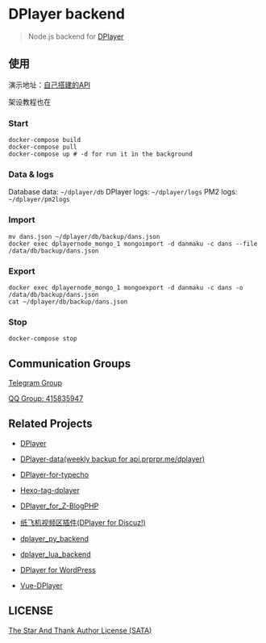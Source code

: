 
# DPlayer backend

> Node.js backend for [DPlayer](https://github.com/DIYgod/DPlayer)

## 使用

演示地址：[自己搭建的API](https://api.menhood.wang)

架设教程也在

### Start

```shell
docker-compose build
docker-compose pull
docker-compose up # -d for run it in the background
```

### Data & logs

Database data: `~/dplayer/db`
DPlayer logs: `~/dplayer/logs`
PM2 logs: `~/dplayer/pm2logs`

### Import

```shell
mv dans.json ~/dplayer/db/backup/dans.json
docker exec dplayernode_mongo_1 mongoimport -d danmaku -c dans --file /data/db/backup/dans.json
```

### Export

```shell
docker exec dplayernode_mongo_1 mongoexport -d danmaku -c dans -o /data/db/backup/dans.json
cat ~/dplayer/db/backup/dans.json
```

### Stop

```shell
docker-compose stop
```

## Communication Groups

[Telegram Group](https://t.me/adplayer)

[QQ Group: 415835947](https://shang.qq.com/wpa/qunwpa?idkey=bf22213ae0028a82e5adf3f286dfd4f01e0997dc9f1dcd8e831a0a85e799be17)

## Related Projects

- [DPlayer](https://github.com/DIYgod/DPlayer)

- [DPlayer-data(weekly backup for api.prprpr.me/dplayer)](https://github.com/DIYgod/DPlayer-data)

- [DPlayer-for-typecho](https://github.com/volio/DPlayer-for-typecho)

- [Hexo-tag-dplayer](https://github.com/NextMoe/hexo-tag-dplayer)

- [DPlayer_for_Z-BlogPHP](https://github.com/fghrsh/DPlayer_for_Z-BlogPHP)

- [纸飞机视频区插件(DPlayer for Discuz!)](https://coding.net/u/Click_04/p/video/git)

- [dplayer_py_backend](https://github.com/dixyes/dplayer_py_backend)

- [dplayer_lua_backend](https://github.com/dixyes/dplayer_lua_backend)

- [DPlayer for WordPress](https://github.com/BlueCocoa/DPlayer-WordPress)

- [Vue-DPlayer](https://github.com/sinchang/vue-dplayer)

## LICENSE

[The Star And Thank Author License (SATA)](https://github.com/DIYgod/DPlayer/blob/master/LICENSE)

